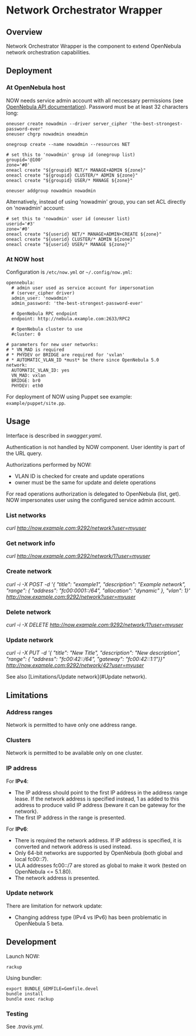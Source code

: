 # Network Orchestrator Wrapper

## Overview
Network Orchestrator Wrapper is the component to extend OpenNebula network orchestration capabilities.

## Deployment

### At OpenNebula host

NOW needs service admin account with all neccessary permissions (see [OpenNebula API documentation](http://docs.opennebula.org/stable/integration/system_interfaces/api.html#onevnet)). Password must be at least 32 characters long:

    oneuser create nowadmin --driver server_cipher 'the-best-strongest-password-ever'
    oneuser chgrp nowadmin oneadmin

    onegroup create --name nowadmin --resources NET

    # set this to 'nowadmin' group id (onegroup list)
    groupid='@100'
    zone='#0'
    oneacl create "${groupid} NET/* MANAGE+ADMIN ${zone}"
    oneacl create "${groupid} CLUSTER/* ADMIN ${zone}"
    oneacl create "${groupid} USER/* MANAGE ${zone}"

    oneuser addgroup nowadmin nowadmin

Alternatively, instead of using 'nowadmin' group, you can set ACL directly on 'nowadmin' account:

    # set this to 'nowadmin' user id (oneuser list)
    userid='#3'
    zone='#0'
    oneacl create "${userid} NET/* MANAGE+ADMIN+CREATE ${zone}"
    oneacl create "${userid} CLUSTER/* ADMIN ${zone}"
    oneacl create "${userid} USER/* MANAGE ${zone}"

### At NOW host

Configuration is `/etc/now.yml` or `~/.config/now.yml`:

    opennebula:
      # admin user used as service account for impersonation
      # (server_cipher driver)
      admin_user: 'nowadmin'
      admin_password: 'the-best-strongest-password-ever'

      # OpenNebula RPC endpoint
      endpoint: http://nebula.example.com:2633/RPC2

      # OpenNebula cluster to use
      #cluster: 0

    # parameters for new user networks:
    # * VN_MAD is required
    # * PHYDEV or BRIDGE are required for 'vxlan'
    # * AUTOMATIC_VLAN_ID *must* be there since OpenNebula 5.0
    network:
      AUTOMATIC_VLAN_ID: yes
      VN_MAD: vxlan
      BRIDGE: br0
      PHYDEV: eth0

For deployment of NOW using Puppet see example: `example/puppet/site.pp`.

## Usage
Interface is described in *swagger.yaml*.

Authentication is not handled by NOW component. User identity is part of the URL query.

Authorizations performed by NOW:

* VLAN ID is checked for create and update operations
* owner must be the same for update and delete operations

For read operations authorization is delegated to OpenNebula (list, get). NOW impersonates user using the configured service admin account.

### List networks

 *curl http://now.example.com:9292/network?user=myuser*

### Get network info

 *curl http://now.example.com:9292/network/1?user=myuser*

### Create network

 *curl -i -X POST -d '{ "title": "example1", "description": "Example network", "range": { "address": "fc00:0001::/64", "allocation": "dynamic" }, "vlan": 1}' http://now.example.com:9292/network?user=myuser*

### Delete network

 *curl -i -X DELETE http://now.example.com:9292/network/1?user=myuser*

### Update network

 *curl -i -X PUT -d '{ "title": "New Title", "description": "New description", "range": { "address": "fc00:42::/64", "gateway": "fc00:42::1:1"}}" http://now.example.com:9292/network/42?user=myuser*

See also [Limitations/Update network](#Update network).

## Limitations

### Address ranges

Network is permitted to have only one address range.

### Clusters

Network is permitted to be available only on one cluster.

### IP address

For **IPv4**:

* The IP address should point to the first IP address in the address range lease. If the network address is specified instead, 1 as added to this address to produce valid IP address (beware it can be gateway for the network).
* The first IP address in the range is presented.

For **IPv6**:

* There is required the network address. If IP address is specified, it is converted and network address is used instead.
* Only 64-bit networks are supported by OpenNebula (both global and local fc00::7).
* ULA addresses fc00::/7 are stored as global to make it work (tested on OpenNebula <= 5.1.80).
* The network address is presented.

### Update network

There are limitation for network update:

* Changing address type (IPv4 vs IPv6) has been problematic in OpenNebula 5 beta.

## Development

Launch NOW:

    rackup

Using bundler:

    export BUNDLE_GEMFILE=Gemfile.devel
    bundle install
    bundle exec rackup

### Testing

See *.travis.yml*.
